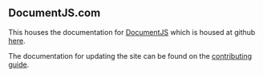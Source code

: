 ## DocumentJS.com

This houses the documentation for [DocumentJS](http://documentjs.com) which
is housed at github [here](https://github.com/bitovi/documentjs). 

The documentation for updating the site can be found on the 
[contributing guide](http://documentjs.com/docs/DocumentJS.guides.contributing.html#section_WebsiteandDocumentation).
